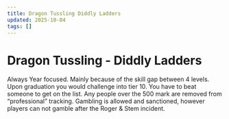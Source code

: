 ```yaml
---
title: Dragon Tussling Diddly Ladders
updated: 2025-10-04
tags: []
---
```


# Dragon Tussling - Diddly Ladders


Always Year focused. Mainly because of the skill gap between 4 levels. Upon graduation you would challenge into tier 10. You have to beat someone to get on the list. Any people over the 500 mark are removed from “professional” tracking. Gambling is allowed and sanctioned, however players can not gamble after the Roger & Stem incident.
